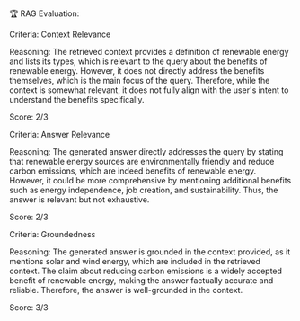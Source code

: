 🏆 RAG Evaluation:

Criteria: Context Relevance

Reasoning: The retrieved context provides a definition of renewable energy and lists its types, which is relevant to the query about the benefits of renewable energy. However, it does not directly address the benefits themselves, which is the main focus of the query. Therefore, while the context is somewhat relevant, it does not fully align with the user's intent to understand the benefits specifically.

Score: 2/3

Criteria: Answer Relevance

Reasoning: The generated answer directly addresses the query by stating that renewable energy sources are environmentally friendly and reduce carbon emissions, which are indeed benefits of renewable energy. However, it could be more comprehensive by mentioning additional benefits such as energy independence, job creation, and sustainability. Thus, the answer is relevant but not exhaustive.

Score: 2/3

Criteria: Groundedness

Reasoning: The generated answer is grounded in the context provided, as it mentions solar and wind energy, which are included in the retrieved context. The claim about reducing carbon emissions is a widely accepted benefit of renewable energy, making the answer factually accurate and reliable. Therefore, the answer is well-grounded in the context.

Score: 3/3
